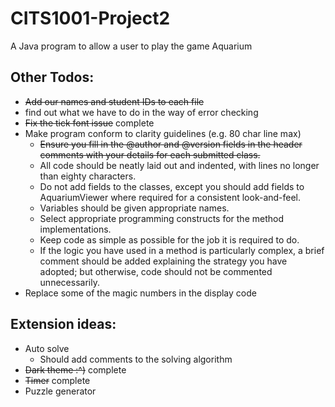 # CITS1001-Project2
A Java program to allow a user to play the game Aquarium

## Other Todos:
+ ~~Add our names and student IDs to each file~~
+ find out what we have to do in the way of error checking
+ ~~Fix the tick font issue~~ complete
+ Make program conform to clarity guidelines (e.g. 80 char line max)
	+ ~~Ensure you fill in the @author and @version fields in the header comments with your details for each submitted class.~~
	+ All code should be neatly laid out and indented, with lines no longer than eighty characters.
	+ Do not add fields to the classes, except you should add fields to AquariumViewer where required for a consistent look-and-feel.
	+ Variables should be given appropriate names.
	+ Select appropriate programming constructs for the method implementations.
	+ Keep code as simple as possible for the job it is required to do.
	+ If the logic you have used in a method is particularly complex, a brief comment should be added explaining the strategy you have adopted; but otherwise, code should not be commented unnecessarily.
+ Replace some of the magic numbers in the display code

## Extension ideas:
+ Auto solve
	+ Should add comments to the solving algorithm 
+ ~~Dark theme :^)~~ complete
+ ~~Timer~~ complete
+ Puzzle generator

